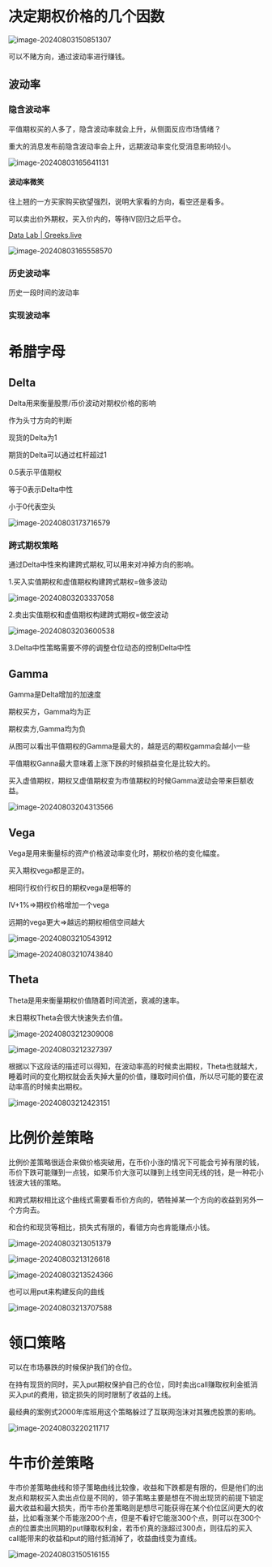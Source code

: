 # 决定期权价格的几个因数

![image-20240803150851307](img/image-20240803150851307.png)

可以不赌方向，通过波动率进行赚钱。

## 波动率

### 隐含波动率

平值期权买的人多了，隐含波动率就会上升，从侧面反应市场情绪？

重大的消息发布前隐含波动率会上升，远期波动率变化受消息影响较小。





![image-20240803165641131](img/image-20240803165641131.png)

#### 波动率微笑

往上翘的一方买家购买欲望强烈，说明大家看的方向，看空还是看多。

可以卖出价外期权，买入价内的，等待IV回归之后平仓。

[Data Lab | Greeks.live](https://www.greeks.live/#/deribit/tools/datalab/ETH)

![image-20240803165558570](img/image-20240803165558570.png)



### 历史波动率

历史一段时间的波动率



### 实现波动率



# 希腊字母

## Delta

Delta用来衡量股票/币价波动对期权价格的影响

作为头寸方向的判断

现货的Delta为1

期货的Delta可以通过杠杆超过1

0.5表示平值期权

等于0表示Delta中性

小于0代表空头



![image-20240803173716579](img/image-20240803173716579.png)

### 跨式期权策略

通过Delta中性来构建跨式期权,可以用来对冲掉方向的影响。 

1.买入实值期权和虚值期权构建跨式期权=做多波动

![image-20240803203337058](img/image-20240803203337058.png)

2.卖出实值期权和虚值期权构建跨式期权=做空波动

![image-20240803203600538](img/image-20240803203600538.png)

3.Delta中性策略需要不停的调整仓位动态的控制Delta中性

## Gamma

Gamma是Delta增加的加速度

期权买方，Gamma均为正

期权卖方,Gamma均为负

从图可以看出平值期权的Gamma是最大的，越是远的期权gamma会越小一些

平值期权Ganna最大意味着上涨下跌的时候损益变化是比较大的。

买入虚值期权，期权又虚值期权变为市值期权的时候Gamma波动会带来巨额收益。

![image-20240803204313566](img/image-20240803204313566.png)

## Vega

Vega是用来衡量标的资产价格波动率变化时，期权价格的变化幅度。

买入期权vega都是正的。

相同行权价行权日的期权vega是相等的

IV+1%=>期权价格增加一个vega

远期的vega更大=>越远的期权相信空间越大

![image-20240803210543912](img/image-20240803210543912.png)

![image-20240803210743840](img/image-20240803210743840.png)

## Theta

Theta是用来衡量期权价值随着时间流逝，衰减的速率。

末日期权Theta会很大快速失去价值。

![image-20240803212309008](img/image-20240803212309008.png)

![image-20240803212327397](img/image-20240803212327397.png)

根据以下这段话的描述可以得知，在波动率高的时候卖出期权，Theta也就越大，睡着时间的变化期权就会丢失掉大量的价值，赚取时间价值，所以尽可能的要在波动率高的时候卖出期权。

![image-20240803212423151](img/image-20240803212423151.png)

# 比例价差策略

比例价差策略很适合来做价格突破用，在币价小涨的情况下可能会亏掉有限的钱，币价下跌可能赚到一点钱，如果币价大涨可以赚到上线空间无线的钱，是一种花小钱波大钱的策略。

和跨式期权相比这个曲线式需要看币价方向的，牺牲掉某一个方向的收益到另外一个方向去。

和合约和现货等相比，损失式有限的，看错方向也肯能赚点小钱。

![image-20240803213051379](img/image-20240803213051379.png)

![image-20240803213126618](img/image-20240803213126618.png)

![image-20240803213524366](img/image-20240803213524366.png)

也可以用put来构建反向的曲线

![image-20240803213707588](img/image-20240803213707588.png)

# 领口策略

可以在市场暴跌的时候保护我们的仓位。

在持有现货的同时，买入put期权保护自己的仓位，同时卖出call赚取权利金抵消买入put的费用，锁定损失的同时限制了收益的上线。

最经典的案例式2000年库班用这个策略躲过了互联网泡沫对其雅虎股票的影响。

![image-20240803220211717](img/image-20240803220211717.png)



# 牛市价差策略

牛市价差策略曲线和领子策略曲线比较像，收益和下跌都是有限的，但是他们的出发点和期权买入卖出点位是不同的，领子策略主要是想在不抛出现货的前提下锁定最大收益和最大损失，而牛市价差策略则是想尽可能获得在某个价位区间更大的收益，比如看涨某个币能涨200个点，但是不看好它能涨300个点，则可以在300个点的位置卖出同期的put赚取权利金，若币价真的涨超过300点，则往后的买入call能带来的收益和put的赔付抵消掉了，收益曲线变为直线。

![image-20240803150516155](img/image-20240803150516155.png)



 



